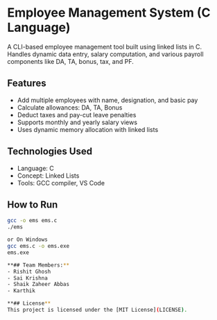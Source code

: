 # Employee Management System (C Language)

A CLI-based employee management tool built using linked lists in C. Handles dynamic data entry, salary computation, and various payroll components like DA, TA, bonus, tax, and PF.

## Features
- Add multiple employees with name, designation, and basic pay
- Calculate allowances: DA, TA, Bonus
- Deduct taxes and pay-cut leave penalties
- Supports monthly and yearly salary views
- Uses dynamic memory allocation with linked lists

## Technologies Used
- Language: C
- Concept: Linked Lists
- Tools: GCC compiler, VS Code

## How to Run
```bash
gcc -o ems ems.c
./ems

or On Windows
gcc ems.c -o ems.exe
ems.exe

**## Team Members:**
- Rishit Ghosh
- Sai Krishna
- Shaik Zaheer Abbas
- Karthik

**## License**
This project is licensed under the [MIT License](LICENSE).
